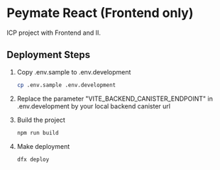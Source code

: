 
# Peymate React (Frontend only)

ICP project with Frontend and II.

## Deployment Steps

1. Copy .env.sample to .env.development

    ```bash
    cp .env.sample .env.development
    ```

2. Replace the parameter "VITE_BACKEND_CANISTER_ENDPOINT" in .env.development by your local backend canister url

3. Build the project

    ```bash
    npm run build
    ```

4. Make deployment

    ```bash
    dfx deploy
    ```
